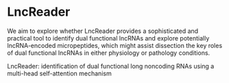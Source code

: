 # LncReader

We aim to explore whether LncReader provides a sophisticated and practical tool to identify dual functional lncRNAs and explore potentially lncRNA-encoded micropeptides, which might assist dissection the key roles of dual functional lncRNAs in either physiology or pathology conditions.

LncReader: identification of dual functional long noncoding RNAs using a multi-head self-attention mechanism
